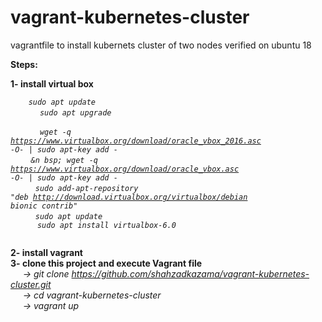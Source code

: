# vagrant-kubernetes-cluster
vagrantfile to install kubernets cluster of two nodes verified on ubuntu 18


<b>Steps:</b>

<b>1- install virtual box <br/></b>
<i>
 
<code>&nbsp;&nbsp;&nbsp;&nbsp;sudo apt update <br/>  </code>
<code> &nbsp;&nbsp;&nbsp;&nbsp;sudo apt upgrade <br/> </code>
<code> &nbsp;&nbsp;&nbsp;&nbsp;wget -q https://www.virtualbox.org/download/oracle_vbox_2016.asc -O- | sudo apt-key add - <br/> </code>
<code> &nbsp;&nbsp;&n bsp;&nbsp;wget -q https://www.virtualbox.org/download/oracle_vbox.asc -O- | sudo apt-key add - <br/> </code>
<code>&nbsp;&nbsp;&nbsp;&nbsp;sudo add-apt-repository "deb http://download.virtualbox.org/virtualbox/debian bionic contrib" <br/> </code>
<code>&nbsp;&nbsp;&nbsp;&nbsp;sudo apt update <br/> </code>
<code> &nbsp;&nbsp;&nbsp;&nbsp;sudo apt install virtualbox-6.0 <br/> </code>

 </i>

<b>2- install vagrant  <br/></b>
<b>3- clone this project and execute Vagrant file <br/></b>
<i>
  &nbsp;&nbsp;&nbsp;&nbsp; -> git clone https://github.com/shahzadkazama/vagrant-kubernetes-cluster.git <br/>
  &nbsp;&nbsp;&nbsp;&nbsp; -> cd vagrant-kubernetes-cluster <br/>
  &nbsp;&nbsp;&nbsp;&nbsp; -> vagrant up <br/>
 </i>
